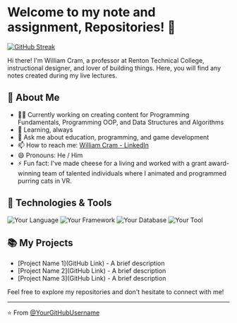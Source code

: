 # Welcome to my note and assignment, Repositories! 👋

[![GitHub Streak](https://github-readme-streak-stats.herokuapp.com?user=WCramRTC&theme=synthwave&hide_border=true)](https://git.io/streak-stats)

Hi there! I'm William Cram, a professor at Renton Technical College, instructional designer, and lover of building things. Here, you will find any notes created during my live lectures.

## 🚀 About Me

- 👨‍💻 Currently working on creating content for Programming Fundamentals, Programming OOP, and Data Structures and Algorithms
- 🌱 Learning, always
- 💬 Ask me about education, programming, and game development
- 📫 How to reach me: [William Cram - LinkedIn](https://www.linkedin.com/in/william-cram/)
- 😄 Pronouns: He / Him
- ⚡ Fun fact: I've made cheese for a living and worked with a grant award-winning team of talented individuals where I animated and programmed purring cats in VR.

## 🔧 Technologies & Tools

![Your Language](https://img.shields.io/badge/-Language-000?&logo=YourLanguage)
![Your Framework](https://img.shields.io/badge/-Framework-000?&logo=YourFramework)
![Your Database](https://img.shields.io/badge/-Database-000?&logo=YourDatabase)
![Your Tool](https://img.shields.io/badge/-Tool-000?&logo=YourTool)

## 📚 My Projects

- [Project Name 1](GitHub Link) - A brief description
- [Project Name 2](GitHub Link) - A brief description
- [Project Name 3](GitHub Link) - A brief description

Feel free to explore my repositories and don't hesitate to connect with me!

---

⭐️ From [@YourGitHubUsername](https://github.com/YourGitHubUsername)
